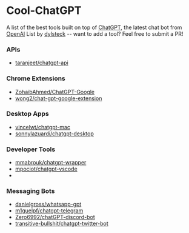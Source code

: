# Cool-ChatGPT
A list of the best tools built on top of [ChatGPT](https://chat.openai.com), the latest chat bot from [OpenAI](https://openai.com)
List by [dylsteck](https://github.com/dylsteck) -- want to add a tool? Feel free to submit a PR!

### APIs
- [taranjeet/chatgpt-api](https://github.com/taranjeet/chatgpt-api)

### Chrome Extensions
- [ZohaibAhmed/ChatGPT-Google](https://github.com/ZohaibAhmed/ChatGPT-Google)
- [wong2/chat-gpt-google-extension](https://github.com/wong2/chat-gpt-google-extension)

### Desktop Apps
- [vincelwt/chatgpt-mac](https://github.com/vincelwt/chatgpt-mac)
- [sonnylazuardi/chatgpt-desktop](https://github.com/sonnylazuardi/chatgpt-desktop)

### Developer Tools
- [mmabrouk/chatgpt-wrapper](https://github.com/mmabrouk/chatgpt-wrapper)
- [mpociot/chatgpt-vscode](https://github.com/mpociot/chatgpt-vscode)
- 

### Messaging Bots
- [danielgross/whatsapp-gpt](https://github.com/danielgross/whatsapp-gpt)
- [m1guelpf/chatgpt-telegram](https://github.com/m1guelpf/chatgpt-telegram)
- [Zero6992/chatGPT-discord-bot](https://github.com/Zero6992/chatGPT-discord-bot)
- [transitive-bullshit/chatgpt-twitter-bot](https://github.com/transitive-bullshit/chatgpt-twitter-bot)
